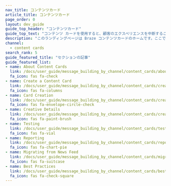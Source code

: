 ```yaml
---
nav_title: コンテンツカード
article_title: コンテンツカード
page_order: 0
layout: dev_guide
guide_top_header: "コンテンツカード"
guide_top_text: "コンテンツ カードを使用すると、顧客のエクスペリエンスを中断することなく、顧客が選択したアプリ内で、高度にターゲットを絞ったリッチコンテンツの動的なストリームを送信できます。さらに、コンテンツカードは、カードの固定、カードの削除、API ベースの配信、コネクテッドコンテンツ、カスタムカードの有効期限、カード分析、プッシュ通知との簡単な調整など、よりパーソナライズされた機能をサポートします。<br><br>コンテンツカードはアドオン機能として利用できます。コンテンツカードの使用を開始するには、Braze カスタマーサクセスマネージャーにお問い合わせください。"
description: "このランディングページは Braze コンテンツカードのホームです。ここでは、コンテンツカードの作成方法、コンテンツカードのカスタマイズ方法、テスト、レポートなどに関する記事を検索できます。"
channel:
  - content cards
search_rank: 5
guide_featured_title: "セクションの記事"
guide_featured_list:
- name: About Content Cards
  link: /docs/user_guide/message_building_by_channel/content_cards/about/
  fa_icon: fas fa-check
- name: Create a Content Card
  link: /docs/user_guide/message_building_by_channel/content_cards/create/
  fa_icon: fas fa-columns
- name: Card Creation
  link: /docs/user_guide/message_building_by_channel/content_cards/create/card_creation
  fa_icon: fas fa-envelope-circle-check
- name: Creative Details
  link: /docs/user_guide/message_building_by_channel/content_cards/creative_details/
  fa_icon: fas fa-paint-brush
- name: Testing
  link: /docs/user_guide/message_building_by_channel/content_cards/testing/
  fa_icon: fas fa-vial
- name: Reporting
  link: /docs/user_guide/message_building_by_channel/content_cards/reporting/
  fa_icon: fas fa-chart-pie
- name: Migrating from News Feed
  link: /docs/user_guide/message_building_by_channel/content_cards/migrating_from_news_feed/
  fa_icon: fas fa-suitcase
- name: Best Practices
  link: /docs/user_guide/message_building_by_channel/content_cards/best_practices
  fa_icon: fas fa-check-square
---
```

<br><br>
